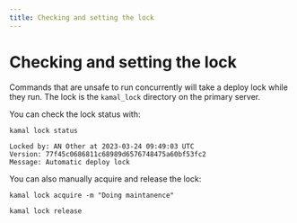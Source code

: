 ```yaml
---
title: Checking and setting the lock
---
```


# Checking and setting the lock

Commands that are unsafe to run concurrently will take a deploy lock while they run. The lock is the `kamal_lock` directory on the primary server.

You can check the lock status with:

```
kamal lock status

Locked by: AN Other at 2023-03-24 09:49:03 UTC
Version: 77f45c0686811c68989d6576748475a60bf53fc2
Message: Automatic deploy lock
```

You can also manually acquire and release the lock:

```
kamal lock acquire -m "Doing maintanence"
```

```
kamal lock release
```
